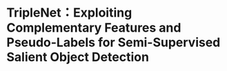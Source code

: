 # TripleNet：Exploiting Complementary Features and Pseudo-Labels for Semi-Supervised Salient Object Detection 
